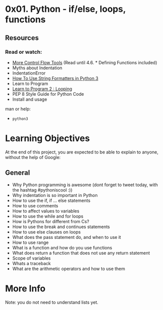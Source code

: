 # 0x01. Python - if/else, loops, functions

## Resources
### Read or watch:

* [More Control Flow Tools](https://intranet.hbtn.io/rltoken/R7uTXYVOjUilq6rCjsQcFg) (Read until 4.6. * Defining Functions included)
* Myths about Indentation
* IndentationError
* [How To Use String Formatters in Python 3](https://intranet.hbtn.io/rltoken/arGQeiwUbFn3JOoYpw84yA)
* Learn to Program
* [Learn to Program 2 : Looping](https://intranet.hbtn.io/rltoken/mlo-dauC8pSM_NrO5VYobw)
* PEP 8  Style Guide for Python Code
* Install and usage

man or help:

* ``python3 ``

# Learning Objectives
At the end of this project, you are expected to be able to explain to anyone, without the help of Google:

## General
* Why Python programming is awesome (dont forget to tweet today, with the hashtag #pythoniscool :))
* Why indentation is so important in Python
* How to use the if, if ... else statements
* How to use comments
* How to affect values to variables
* How to use the while and for loops
* How is Pythons for different from Cs?
* How to use the break and continues statements
* How to use else clauses on loops
* What does the pass statement do, and when to use it
* How to use range
* What is a function and how do you use functions
* What does return a function that does not use any return statement
* Scope of variables
* Whats a traceback
* What are the arithmetic operators and how to use them

# More Info
Note: you do not need to understand lists yet.